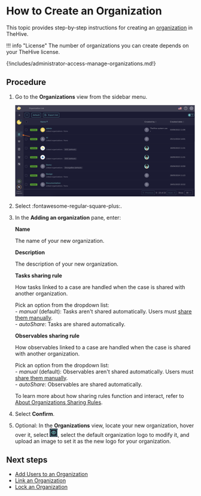 # How to Create an Organization

This topic provides step-by-step instructions for creating an [organization](about-organizations.md) in TheHive.

!!! info "License"
    The number of organizations you can create depends on your TheHive license.

{!includes/administrator-access-manage-organizations.md!}

## Procedure

1. Go to the **Organizations** view from the sidebar menu.

    ![Organizations view](../../images/administration-guides/manage-organizations-organizations-view.png)

2. Select :fontawesome-regular-square-plus:.

3. In the **Adding an organization** pane, enter:

    **Name**

    The name of your new organization.

    **Description**

    The description of your new organization.

    **Tasks sharing rule**

    How tasks linked to a case are handled when the case is shared with another organization.

    Pick an option from the dropdown list:  
        - *manual* (default): Tasks aren't shared automatically. Users must [share them manually](../../user-guides/analyst-corner/tasks/share-a-task.md).  
        - *autoShare*: Tasks are shared automatically.

    **Observables sharing rule**

    How observables linked to a case are handled when the case is shared with another organization.

    Pick an option from the dropdown list:  
        - *manual* (default): Observables aren't shared automatically. Users must [share them manually](../../user-guides/analyst-corner/cases/share-an-observable.md).  
        - *autoShare*: Observables are shared automatically.

    To learn more about how sharing rules function and interact, refer to [About Organizations Sharing Rules](../../administration/organizations/about-organizations-sharing-rules.md).

4. Select **Confirm**.

5. Optional: In the **Organizations** view, locate your new organization, hover over it, select ![Eye](../../images/administration-guides/manage-organizations-eye.png), select the default organization logo to modify it, and upload an image to set it as the new logo for your organization.

## Next steps

* [Add Users to an Organization](add-users-to-an-organization.md)
* [Link an Organization](link-an-organization.md)
* [Lock an Organization](lock-an-organization.md)